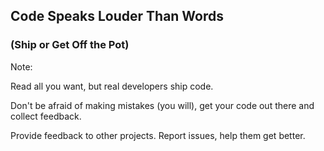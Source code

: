 <!-- .slide: data-background="resources/code.jpg" -->

## Code Speaks Louder Than Words

### (Ship or Get Off the Pot)


Note:

Read all you want, but real developers ship code.

Don't be afraid of making mistakes (you will), get your code out there and collect feedback.

Provide feedback to other projects. Report issues, help them get better.